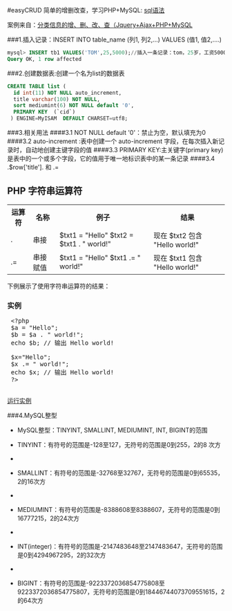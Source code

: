 #easyCRUD
简单的增删改查，学习PHP+MySQL: [sql语法](http://www.w3school.com.cn/sql/sql_syntax.asp)

案例来自：[分类信息的增、删、改、查（Jquery+Ajax+PHP+MySQL](http://www.thinkphp.cn/code/1172.html)

###1.插入记录：INSERT INTO table_name (列1, 列2,...) VALUES (值1, 值2,....)
```sql
mysql> INSERT tb1 VALUES('TOM',25,5000);//插入一条记录：tom，25岁，工资5000
Query OK, 1 row affected
```
###2.创建数据表:创建一个名为list的数据表
```sql
CREATE TABLE list (  
  id int(11) NOT NULL auto_increment,  
  title varchar(100) NOT NULL,  
  sort mediumint(6) NOT NULL default '0',  
  PRIMARY KEY  (`cid`)  
 ) ENGINE=MyISAM  DEFAULT CHARSET=utf8;
 ```
 ###3.相关用法
 ####3.1 NOT NULL default '0'：禁止为空，默认填充为0
 ####3.2 auto-increment :表中创建一个 auto-increment 字段，在每次插入新记录时，自动地创建主键字段的值
 ####3.3 PRIMARY KEY:主关键字(primary key)是表中的一个或多个字段，它的值用于唯一地标识表中的某一条记录
 ####3.4 .$row['title']. 和 .=
 <div>
 <h2>PHP 字符串运算符</h2>
 
 <table class="dataintable">
 <tr>
 <th>运算符</th>
 <th>名称</th>
 <th>例子</th>
 <th>结果</th>
 </tr>
 
 <tr>
 <td>.</td>
 <td>串接</td>
 <td>
 $txt1 = &quot;Hello&quot;
 $txt2 = $txt1 . &quot; world!&quot;
 </td>
 <td>现在 $txt2 包含 &quot;Hello world!&quot;</td>
 </tr>
 
 <tr>
 <td>.=</td>
 <td>串接赋值</td>
 <td>
 $txt1 = &quot;Hello&quot;
 $txt1 .= &quot; world!&quot;
 </td>
 <td>现在 $txt1 包含 &quot;Hello world!&quot;</td>
 </tr>
 </table>
 
 <p>下例展示了使用字符串运算符的结果：</p>
 
 <h3>实例</h3>
 
 <pre>
 &lt;?php
 $a = &quot;Hello&quot;;
 $b = $a . &quot; world!&quot;;
 echo $b; <span class="code_comment">// 输出 Hello world!</span>
 
 $x=&quot;Hello&quot;;
 $x .= &quot; world!&quot;;
 echo $x; <span class="code_comment">// 输出 Hello world!</span>
 ?&gt;
 </pre>
 
 <p class="tiy"><a target="_blank" href="/tiy/s.asp?f=demo_php_operator_string">运行实例</a></p>
 </div>
 
 ###4.MySQL整型
* MySQL整型：TINYINT, SMALLINT, MEDIUMINT, INT, BIGINT的范围
  
* TINYINT：有符号的范围是-128至127，无符号的范围是0到255，2的8 次方
*  
* SMALLINT：有符号的范围是-32768至32767，无符号的范围是0到65535，2的16次方
*  
* MEDIUMINT：有符号的范围是-8388608至8388607，无符号的范围是0到16777215，2的24次方
*  
* INT(integer)：有符号的范围是-2147483648至2147483647，无符号的范围是0到4294967295，2的32次方
*  
* BIGINT：有符号的范围是-9223372036854775808至9223372036854775807，无符号的范围是0到18446744073709551615，2的64次方
